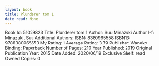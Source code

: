```yaml
---
layout: book
title: Plunderer tom 1
date_read: None
---
```


Book Id: 51029823
Title: Plunderer tom 1
Author: Suu Minazuki
Author l-f: Minazuki, Suu
Additional Authors: 
ISBN: 8380965558
ISBN13: 9788380965553
My Rating: 1
Average Rating: 3.79
Publisher: Waneko
Binding: Paperback
Number of Pages: 210
Year Published: 2019
Original Publication Year: 2015
Date Added: 2020/06/19
Exclusive Shelf: read
Owned Copies: 0

